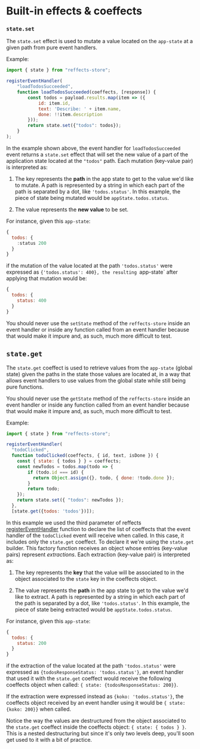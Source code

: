 # Built-in effects & coeffects

### `state.set`
The `state.set` effect is used to mutate a value located on the `app-state` at a given path from pure event handlers.

Example:

```js
import { state } from "reffects-store";

registerEventHandler(
    "loadTodosSucceeded", 
    function loadTodosSucceeded(coeffects, [response]) {
        const todos = payload.results.map(item => ({
            id: item.id,
            text: 'Describe: ' + item.name,
            done: !!item.description
        }));
        return state.set({"todos": todos});
    }
);
```

In the example shown above, the event handler for `loadTodosSucceeded` event returns a `state.set` effect that will set the new value of a part of the application state located at the `"todos"` path. Each mutation (key-value pair) is interpreted as: 

1. The key represents the **path** in the app state to get to the value we'd like to mutate. A path is represented by a string in which each part of the path is separated by a dot, like `'todos.status'`. In this example, the piece of state being mutated would be `appState.todos.status`.

2. The value represents the **new value** to be set.

For instance, given this `app-state`:

```js
{
  todos: {
    :status 200
  }
}
```

if the mutation of the value located at the path `'todos.status'` were expressed as `{'todos.status': 400}, the resulting `app-state` after applying that mutation would be:

```js
{
  todos: {
    status: 400
  }
}
```

You should never use the `setState` method of the `reffects-store` inside an event handler or inside any function called from an event handler because that would make it impure and, as such, much more difficult to test.

## `state.get`
The `state.get` coeffect is used to retrieve values from the `app-state` (global state) given the paths in the state those values are located at, in a way that allows event handlers to use values from the global state while still being pure functions.

You should never use the `getState` method of the `reffects-store` inside an event handler or inside any function called from an event handler because that would make it impure and, as such, much more difficult to test.

Example:

```js
import { state } from "reffects-store";

registerEventHandler(
  "todoClicked", 
  function todoClicked(coeffects, { id, text, isDone }) {
    const { state: { todos } } = coeffects;
    const newTodos = todos.map(todo => {
        if (todo.id === id) {
          return Object.assign({}, todo, { done: !todo.done });
        }
        return todo;
    });
    return state.set({ "todos": newTodos });
  },
  [state.get({todos: 'todos'})]);
```
In this example we used the third parameter of reffects [registerEventHandler](/docs/api.md#registereventhandler) function to declare the list of coeffects that the event handler of the `todoClicked` event will receive when called. In this case, it includes only the `state.get` coeffect. To declare it we're using the `state.get` builder. This factory function receives an object whose entries (key-value pairs) represent *extractions*. Each extraction (key-value pair) is interpreted as:

1. The key represents the **key** that the value will be associated to in the object associated to the `state` key in the coeffects object.

2. The value represents the **path** in the app state to get to the value we'd like to extract. A path is represented by a string in which each part of the path is separated by a dot, like `'todos.status'`. In this example, the piece of state being extracted would be `appState.todos.status`.

For instance, given this `app-state`:

```js
{
  todos: {
    status: 200
  }
}
```
if the extraction of the value located at the path `'todos.status'` were expressed as `{todosResponseStatus: 'todos.status'}`,
an event handler that used it with the `state.get` coeffect would receive the following coeffects object when called: `{ state: {todosResponseStatus: 200}}`.

If the extraction were expressed instead as `{koko: 'todos.status'}`, the coeffects object received by an event handler using it would be `{ state: {koko: 200}}` when called.

Notice the way the values are destructured from the object associated to the `state.get` coeffect inside the coeffects object: `{ state: { todos } }`. This is a nested destructuring but since it's only two levels deep, you'll soon get used to it with a bit of practice. 
